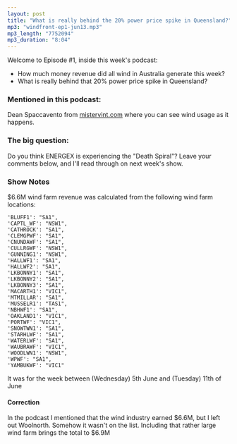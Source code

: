 ```yaml
---
layout: post
title: "What is really behind the 20% power price spike in Queensland?"
mp3: "windfront-ep1-jun13.mp3"
mp3_length: "7752094"
mp3_duration: "8:04"
---
```


Welcome to Episode #1, inside this week's podcast:

- How much money revenue did all wind in Australia generate this week?
- What is really behind that 20% power price spike in Queensland?


### Mentioned in this podcast:

Dean Spaccavento from [mistervint.com](http://mistervint.com) where you can see
wind usage as it happens.

### The big question:

Do you think ENERGEX is experiencing the "Death Spiral"? Leave your comments below, and I'll read through on next week's show.

### Show Notes

$6.6M wind farm revenue was calculated from the following wind farm locations:

    'BLUFF1': "SA1",
    'CAPTL_WF': "NSW1",
    'CATHROCK': "SA1",
    'CLEMGPWF': "SA1",
    'CNUNDAWF': "SA1",
    'CULLRGWF': "NSW1",
    'GUNNING1': "NSW1",
    'HALLWF1': "SA1",
    'HALLWF2': "SA1",
    'LKBONNY1': "SA1",
    'LKBONNY2': "SA1",
    'LKBONNY3': "SA1",
    'MACARTH1': "VIC1",
    'MTMILLAR': "SA1",
    'MUSSELR1': "TAS1",
    'NBHWF1': "SA1",
    'OAKLAND1': "VIC1",
    'PORTWF': "VIC1",
    'SNOWTWN1': "SA1",
    'STARHLWF': "SA1",
    'WATERLWF': "SA1",
    'WAUBRAWF': "VIC1",
    'WOODLWN1': "NSW1",
    'WPWF': "SA1",
    'YAMBUKWF': "VIC1"

It was for the week between (Wednesday) 5th June and (Tuesday) 11th of June

#### Correction
In the podcast I mentioned that the wind industry earned $6.6M, but I left out Woolnorth.
Somehow it wasn't on the list. Including that rather large wind farm brings the total to $6.9M


